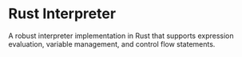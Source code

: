 # Rust Interpreter

A robust interpreter implementation in Rust that supports expression evaluation, variable management, and control flow statements.


